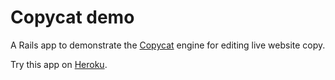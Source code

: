 # Copycat demo #

A Rails app to demonstrate the [Copycat](https://github.com/Vermonster/copycat) engine for editing live website copy.

Try this app on [Heroku](http://copycat-demo.herokuapp.com).

